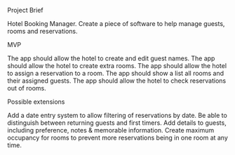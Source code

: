 Project Brief

Hotel Booking Manager.
Create a piece of software to help manage guests, rooms and reservations.

MVP

The app should allow the hotel to create and edit guest names.
The app should allow the hotel to create extra rooms.
The app should allow the hotel to assign a reservation to a room.
The app should show a list all rooms and their assigned guests.
The app should allow the hotel to check reservations out of rooms.

Possible extensions

Add a date entry system to allow filtering of reservations by date.
Be able to distinguish between returning guests and first timers.
Add details to guests, including preference, notes & memorable information.
Create maximum occupancy for rooms to prevent more reservations being in one room at any time.

